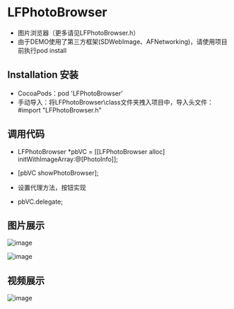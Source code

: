 # LFPhotoBrowser
* 图片浏览器（更多请见LFPhotoBrowser.h）
* 由于DEMO使用了第三方框架(SDWebImage、AFNetworking)，请使用项目前执行pod install

## Installation 安装

* CocoaPods：pod 'LFPhotoBrowser'
* 手动导入：将LFPhotoBrowser\class文件夹拽入项目中，导入头文件：#import "LFPhotoBrowser.h"

## 调用代码

* LFPhotoBrowser *pbVC = [[LFPhotoBrowser alloc] initWithImageArray:@[PhotoInfo]];
* [pbVC showPhotoBrowser];

* 设置代理方法，按钮实现
* pbVC.delegate;

## 图片展示

![image](https://github.com/lincf0912/LFPhotoBrowser/raw/master/screenshots/screenshot1.gif)

![image](https://github.com/lincf0912/LFPhotoBrowser/raw/master/screenshots/screenshot2.gif)

## 视频展示

![image](https://github.com/lincf0912/LFPhotoBrowser/raw/master/screenshots/screenshot3.gif)
